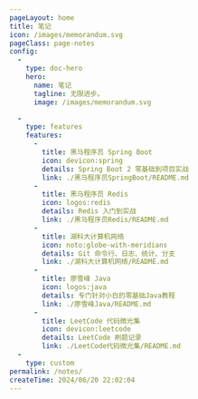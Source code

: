 ```yaml
---
pageLayout: home
title: 笔记
icon: /images/memorandum.svg
pageClass: page-notes
config:
  -
    type: doc-hero
    hero:
      name: 笔记
      tagline: 无限进步。
      image: /images/memorandum.svg

  -
    type: features
    features:
      -
        title: 黑马程序员 Spring Boot
        icon: devicon:spring
        details: Spring Boot 2 零基础到项目实战
        link: ./黑马程序员SpringBoot/README.md
      -
        title: 黑马程序员 Redis
        icon: logos:redis
        details: Redis 入门到实战
        link: ./黑马程序员Redis/README.md
      -
        title: 湖科大计算机网络
        icon: noto:globe-with-meridians
        details: Git 命令行、日志、统计、分支
        link: ./湖科大计算机网络/README.md
      -
        title: 廖雪峰 Java
        icon: logos:java
        details: 专门针对小白的零基础Java教程
        link: ./廖雪峰Java/README.md
      -
        title: LeetCode 代码微光集
        icon: devicon:leetcode
        details: LeetCode 刷题记录
        link: ./LeetCode代码微光集/README.md
  -
    type: custom
permalink: /notes/
createTime: 2024/06/20 22:02:04
---
```


<style>
.page-notes {
  --vp-home-hero-name-color: transparent;
  --vp-home-hero-name-background: linear-gradient(120deg, #ff8736 30%, #ffdf85);
  --vp-home-hero-image-background-image: linear-gradient(
    45deg,
    rgb(255, 246, 215) 50%,
    rgb(239, 216, 177) 50%
  );
  --vp-home-hero-image-filter: blur(44px);
}

[data-theme="dark"] .page-notes {
  --vp-home-hero-image-background-image: linear-gradient(
    45deg,
    rgba(255, 246, 215, 0.07) 50%,
    rgba(239, 216, 177, 0.15) 50%
  );
}
</style>
